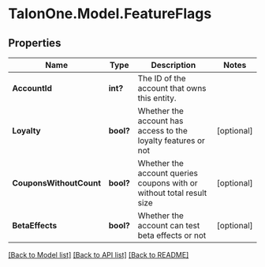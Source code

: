 # TalonOne.Model.FeatureFlags
## Properties

Name | Type | Description | Notes
------------ | ------------- | ------------- | -------------
**AccountId** | **int?** | The ID of the account that owns this entity. | 
**Loyalty** | **bool?** | Whether the account has access to the loyalty features or not | [optional] 
**CouponsWithoutCount** | **bool?** | Whether the account queries coupons with or without total result size | [optional] 
**BetaEffects** | **bool?** | Whether the account can test beta effects or not | [optional] 

[[Back to Model list]](../README.md#documentation-for-models) [[Back to API list]](../README.md#documentation-for-api-endpoints) [[Back to README]](../README.md)

